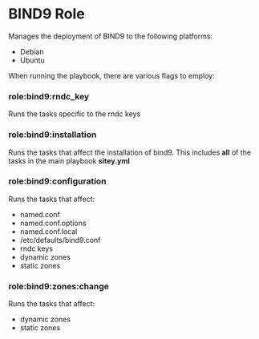 # BIND9 Role

Manages the deployment of BIND9 to the following platforms:
 - Debian
 - Ubuntu

 When running the playbook, there are various flags to employ:

### role:bind9:rndc_key
Runs the tasks specific to the rndc keys
    
### role:bind9:installation
Runs the tasks that affect the installation of bind9.  This includes **all** of the tasks in the main playbook **sitey.yml**

### role:bind9:configuration
Runs the tasks that affect:
 - named.conf
 - named.conf.options
 - named.conf.local
 - /etc/defaults/bind9.conf
 - rndc keys
 - dynamic zones
 - static zones

### role:bind9:zones:change
Runs the tasks that affect:
 - dynamic zones
 - static zones